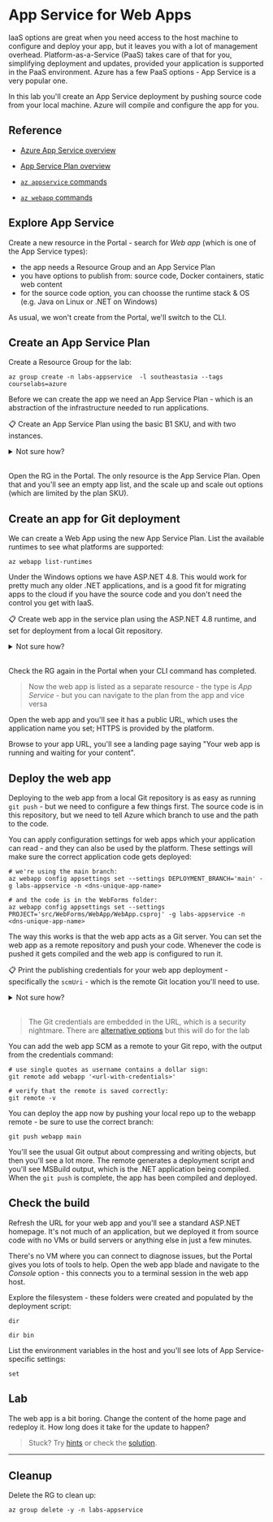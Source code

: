 # App Service for Web Apps

IaaS options are great when you need access to the host machine to configure and deploy your app, but it leaves you with a lot of management overhead. Platform-as-a-Service (PaaS) takes care of that for you, simplifying deployment and updates, provided your application is supported in the PaaS environment. Azure has a few PaaS options - App Service is a very popular one.

In this lab you'll create an App Service deployment by pushing source code from your local machine. Azure will compile and configure the app for you.

## Reference

- [Azure App Service overview](https://docs.microsoft.com/en-us/azure/app-service/overview)

- [App Service Plan overview](https://docs.microsoft.com/en-us/azure/app-service/overview-hosting-plans)

- [`az appservice` commands](https://docs.microsoft.com/en-us/cli/azure/appservice?view=azure-cli-latest)

- [`az webapp` commands](https://docs.microsoft.com/en-us/cli/azure/webapp?view=azure-cli-latest)


## Explore App Service 

Create a new resource in the Portal - search for _Web app_ (which is one of the App Service types):

- the app needs a Resource Group and an App Service Plan
- you have options to publish from: source code, Docker containers, static web content
- for the source code option, you can choosse the runtime stack & OS (e.g. Java on Linux or .NET on Windows)

As usual, we won't create from the Portal, we'll switch to the CLI.

## Create an App Service Plan

Create a Resource Group for the lab:

```
az group create -n labs-appservice  -l southeastasia --tags courselabs=azure
```

Before we can create the app we need an App Service Plan - which is an abstraction of the infrastructure needed to run applications.

📋 Create an App Service Plan using the basic B1 SKU, and with two instances.

<details>
  <summary>Not sure how?</summary>

This is fairly straightforward: 

```
az appservice plan create -g labs-appservice -n app-service-01 --sku B1 --number-of-workers 2
```

</details><br/>

Open the RG in the Portal. The only resource is the App Service Plan. Open that and you'll see an empty app list, and the scale up and scale out options (which are limited by the plan SKU).

## Create an app for Git deployment

We can create a Web App using the new App Service Plan. List the available runtimes to see what platforms are supported:

```
az webapp list-runtimes
```

Under the Windows options we have ASP.NET 4.8. This would work for pretty much any older .NET applications, and is a good fit for migrating apps to the cloud if you have the source code and you don't need the control you get with IaaS.

📋 Create web app in the service plan using the ASP.NET 4.8 runtime, and set for deployment from a local Git repository.

<details>
  <summary>Not sure how?</summary>

Check the help text for a new web app:

```
az webapp create --help
```

You need to specify the runtime, deployment method and a unique DNS name for the app:

```
az webapp create -g labs-appservice --plan app-service-01  --runtime 'ASPNET:V4.8' --deployment-local-git --name <dns-unique-app-name>
```

</details><br/>

Check the RG again in the Portal when your CLI command has completed.

> Now the web app is listed as a separate resource - the type is _App Service_ - but you can navigate to the plan from the app and vice versa

Open the web app and you'll see it has a public URL, which uses the application name you set; HTTPS is provided by the platform. 

Browse to your app URL, you'll see a landing page saying "Your web app is running and waiting for your content".

## Deploy the web app

Deploying to the web app from a local Git repository is as easy as running `git push` - but we need to configure a few things first. The source code is in this repository, but we need to tell Azure which branch to use and the path to the code.

You can apply configuration settings for web apps which your application can read - and they can also be used by the platform. These settings will make sure the correct application code gets deployed:

```
# we're using the main branch:
az webapp config appsettings set --settings DEPLOYMENT_BRANCH='main' -g labs-appservice -n <dns-unique-app-name>

# and the code is in the WebForms folder:
az webapp config appsettings set --settings PROJECT='src/WebForms/WebApp/WebApp.csproj' -g labs-appservice -n <dns-unique-app-name>
```

The way this works is that the web app acts as a Git server. You can set the web app as a remote repository and push your code. Whenever the code is pushed it gets compiled and the web app is configured to run it.

📋 Print the publishing credentials for your web app deployment - specifically the `scmUri` - which is the remote Git location you'll need to use.

<details>
  <summary>Not sure how?</summary>

There are a lot of subcommands for the web app. Listing the publishing credentials gives you the Git URL and credentials:

```
az webapp deployment list-publishing-credentials --query scmUri -g labs-appservice -o tsv -n <dns-unique-app-name> 
```

</details><br/>

> The Git credentials are embedded in the URL, which is a security nightmare. There are [alternative options](https://docs.microsoft.com/en-us/azure/app-service/deploy-configure-credentials?tabs=cli) but this will do for the lab

You can add the web app SCM as a remote to your Git repo, with the output from the credentials command:

```
# use single quotes as username contains a dollar sign:
git remote add webapp '<url-with-credentials>'

# verify that the remote is saved correctly:
git remote -v
```

You can deploy the app now by pushing your local repo up to the webapp remote - be sure to use the correct branch:

```
git push webapp main
```

You'll see the usual Git output about compressing and writing objects, but then you'll see a lot more. The remote generates a deployment script and you'll see MSBuild output, which is the .NET application being compiled. When the `git push` is complete, the app has been compiled and deployed.

## Check the build

Refresh the URL for your web app and you'll see a standard ASP.NET homepage. It's not much of an application, but we deployed it from source code with no VMs or build servers or anything else in just a few minutes.

There's no VM where you can connect to diagnose issues, but the Portal gives you lots of tools to help. Open the web app blade and navigate to the _Console_ option - this connects you to a terminal session in the web app host.

Explore the filesystem - these folders were created and populated by the deployment script:

```
dir

dir bin
```

List the environment variables in the host and you'll see lots of App Service-specific settings:

```
set
```

## Lab 

The web app is a bit boring. Change the content of the home page and redeploy it. How long does it take for the update to happen?

> Stuck? Try [hints](hints.md) or check the [solution](solution.md).

___

## Cleanup

Delete the RG to clean up:

```
az group delete -y -n labs-appservice
```
